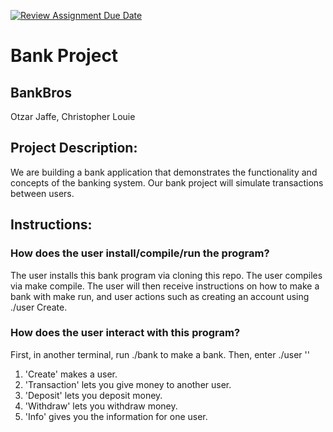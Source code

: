 [![Review Assignment Due Date](https://classroom.github.com/assets/deadline-readme-button-22041afd0340ce965d47ae6ef1cefeee28c7c493a6346c4f15d667ab976d596c.svg)](https://classroom.github.com/a/Vh67aNdh)
# Bank Project

## BankBros

Otzar Jaffe, Christopher Louie
       
## Project Description:

We are building a bank application that demonstrates the functionality and concepts of the banking system. Our bank project will simulate transactions between users.
  
## Instructions:
### How does the user install/compile/run the program?
The user installs this bank program via cloning this repo.
The user compiles via make compile. The user will then receive instructions on how to make a bank with make run, and user actions such as creating an account using ./user Create.

### How does the user interact with this program?
First, in another terminal, run ./bank to make a bank.
Then, enter ./user ''
1.   'Create' makes a user.
2.   'Transaction' lets you give money to another user.
3.   'Deposit' lets you deposit money.
4.   'Withdraw' lets you withdraw money.
5.   'Info' gives you the information for one user.
